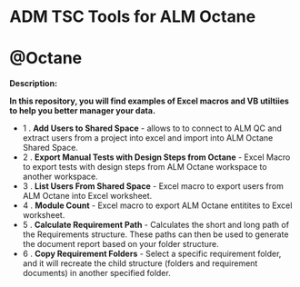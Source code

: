 # ADM TSC Tools for ALM Octane
# @Octane
__Description:__

__In this repository, you will find examples of Excel macros and VB utiltiies to help you better manager your data.__

* 1 . __Add Users to Shared Space__ - allows to to connect to ALM QC and extract users from a project into excel and import into ALM Octane Shared Space. 
* 2 . __Export Manual Tests with Design Steps from Octane__ - Excel Macro to export tests with design steps from ALM Octane workspace to another  workspace. 
* 3 . __List Users From Shared Space__ -  Excel macro to export users from ALM Octane into Excel worksheet. 
* 4 . __Module Count__ - Excel macro to export ALM Octane entitites to Excel worksheet. 
* 5 . __Calculate Requirement Path__ - Calculates the short and long path of the Requirements structure. These paths can then be used to generate the document report based on your folder structure.
* 6 . __Copy Requirement Folders__ - Select a specific requirement folder, and it will recreate the child structure (folders and requirement documents) in another specified folder.
